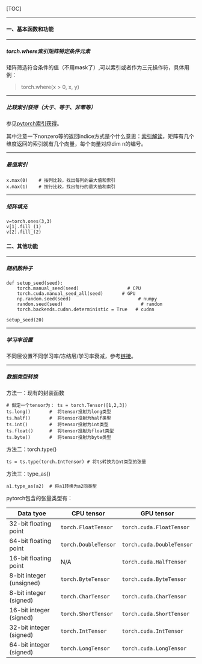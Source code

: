 [TOC]

---



#### 一、基本函数和功能

---

##### torch.where索引矩阵特定条件元素

矩阵筛选符合条件的值（不用mask了）,可以索引或者作为三元操作符，具体用例：

> torch.where(x > 0, x, y)

---

##### 比较索引获得（大于、等于、非零等）

参见[pytorch索引获得](https://blog.csdn.net/luolinll1212/article/details/82224491)。

其中注意一下nonzero等的返回indice方式是个什么意思：[索引解读](https://blog.csdn.net/monchin/article/details/79750216)，矩阵有几个维度返回的索引就有几个向量，每个向量对应dim n的编号。

---

##### 最值索引

```
x.max(0)    # 按列比较，找出每列的最大值和索引
x.max(1)    # 按行比较，找出每行的最大值和索引
```

---

##### 矩阵填充
```
v=torch.ones(3,3)  
v[1].fill_(1)  
v[2].fill_(2)  
```


#### 二、其他功能

---

##### 随机数种子

```
def setup_seed(seed):
	torch.manual_seed(seed)					 # CPU
	torch.cuda.manual_seed_all(seed)	   # GPU	
	np.random.seed(seed)						 # numpy
	random.seed(seed)							  # random
	torch.backends.cudnn.deterministic = True	# cudnn

setup_seed(20)
```

---

##### 学习率设置

不同层设置不同学习率/冻结层/学习率衰减，参考[链接](https://mp.weixin.qq.com/s?__biz=MzU3NjE4NjQ4MA==&mid=2247485953&idx=2&sn=3ae788b7d643541254ba311f7a7faced&chksm=fd16fb1eca61720870bc58c1a465a346cf2c6a7e8bea39e4b3d582474b595021f3a5b635086d&mpshare=1&scene=1&srcid=0829lJpVJIPQYhNhBEfJ29MZ&sharer_sharetime=1567053900915&sharer_shareid=3cd6dd8f62fdaf4fb8c6de4adbc2f2cd&key=d7c08afaa78fc97e93c23f5f63f9f26051024a83eb55c77f75945dc77fe4c810a94114011509d35616f231381746f42ba7ba594c944ba04dba7551ae1ad01aa83514470e5f933bddf4a332691b04f510&ascene=1&uin=MjQyNDcwMDIwNQ%3D%3D&devicetype=Windows+10&version=62060833&lang=zh_CN&pass_ticket=D0cRCwsVGQnm6JbMF7YpEVwfJFqP1rF8o7L%2BiLBh1TW%2FDh%2BJLNUcwfggb7it%2Bu0P)。

---

##### 数据类型转换

方法一：现有的封装函数

```
# 假定一个tensor为： ts = torch.Tensor([1,2,3])
ts.long() 		#  将tensor投射为long类型
ts.half() 		#  将tensor投射为half类型
ts.int() 		#  将tensor投射为int类型
ts.float() 		#  将tensor投射为float类型
ts.byte() 		#  将tensor投射为byte类型
```

方法二：torch.type()

```
ts = ts.type(torch.IntTensor) # 将ts转换为Int类型的张量
```

方法三：type_as()

```
a1.type_as(a2)  # 将a1转换为a2同类型
```

pytorch包含的张量类型有：

| Data tyoe                | CPU tensor           | GPU tensor                |
| ------------------------ | -------------------- | ------------------------- |
| 32-bit floating point    | `torch.FloatTensor`  | `torch.cuda.FloatTensor`  |
| 64-bit floating point    | `torch.DoubleTensor` | `torch.cuda.DoubleTensor` |
| 16-bit floating point    | N/A                  | `torch.cuda.HalfTensor`   |
| 8-bit integer (unsigned) | `torch.ByteTensor`   | `torch.cuda.ByteTensor`   |
| 8-bit integer (signed)   | `torch.CharTensor`   | `torch.cuda.CharTensor`   |
| 16-bit integer (signed)  | `torch.ShortTensor`  | `torch.cuda.ShortTensor`  |
| 32-bit integer (signed)  | `torch.IntTensor`    | `torch.cuda.IntTensor`    |
| 64-bit integer (signed)  | `torch.LongTensor`   | `torch.cuda.LongTensor`   |



